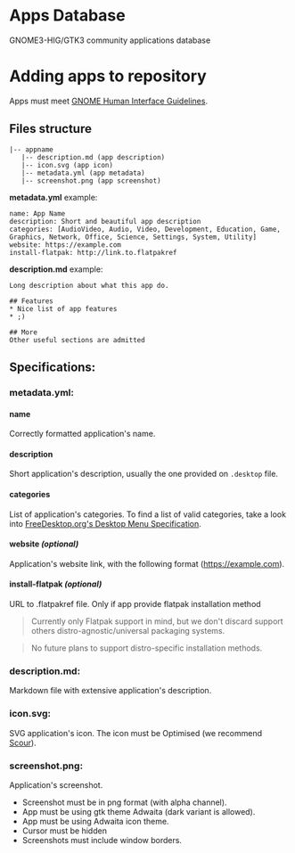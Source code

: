# Apps Database

GNOME3-HIG/GTK3 community applications database

# Adding apps to repository

Apps must meet [GNOME Human Interface Guidelines](https://developer.gnome.org/hig/stable/).

## Files structure
```
|-- appname
   |-- description.md (app description)
   |-- icon.svg (app icon)   
   |-- metadata.yml (app metadata)
   |-- screenshot.png (app screenshot)
```

**metadata.yml** example:
```
name: App Name
description: Short and beautiful app description
categories: [AudioVideo, Audio, Video, Development, Education, Game, Graphics, Network, Office, Science, Settings, System, Utility]
website: https://example.com
install-flatpak: http://link.to.flatpakref
```

**description.md** example:
```
Long description about what this app do.

## Features
* Nice list of app features
* ;)

## More
Other useful sections are admitted
```

## Specifications:

### metadata.yml:

#### name
Correctly formatted application's name.

#### description
Short application's description, usually the one provided on `.desktop` file.

#### categories
List of application's categories. To find a list of valid categories, take a look into [FreeDesktop.org's Desktop Menu Specification](https://standards.freedesktop.org/menu-spec/latest/apa.html).

#### website *(optional)*
Application's website link, with the following format (https://example.com).

#### install-flatpak *(optional)*
URL to .flatpakref file. Only if app provide flatpak installation method

> Currently only Flatpak support in mind, but we don't discard support others distro-agnostic/universal packaging systems.

> No future plans to support distro-specific installation methods.


### description.md:
Markdown file with extensive application's description.

### icon.svg:
SVG application's icon. The icon must be Optimised (we recommend [Scour](https://github.com/scour-project/scour)).

### screenshot.png:
Application's screenshot.
* Screenshot must be in png format (with alpha channel).
* App must be using gtk theme Adwaita (dark variant is allowed).
* App must be using Adwaita icon theme.
* Cursor must be hidden
* Screenshots must include window borders.
